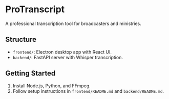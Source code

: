 # ProTranscript
A professional transcription tool for broadcasters and ministries.

## Structure
- `frontend/`: Electron desktop app with React UI.
- `backend/`: FastAPI server with Whisper transcription.

## Getting Started
1. Install Node.js, Python, and FFmpeg.
2. Follow setup instructions in `frontend/README.md` and `backend/README.md`.